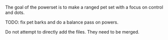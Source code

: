 The goal of the powerset is to make a ranged pet set with a focus on control and dots. 

TODO: fix pet barks and do a balance pass on powers.

Do not attempt to directly add the files. They need to be merged. 

